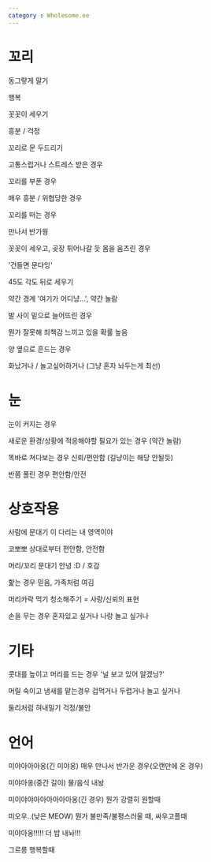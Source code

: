 ```yaml
---
category : Wholesome.ee
---
```


# 꼬리

동그랗게 말기

행복


꼿꼿이 세우기

흥분 / 걱정


꼬리로 문 두드리기

고통스럽거나 스트레스 받은 경우


꼬리를 부푼 경우

매우 흥분 / 위협당한 경우


꼬리를 떠는 경우

만나서 반가웡


꼿꼿이 세우고, 곶장 튀어나갈 듯 몸을 움츠린 경우

'건들면 문다잉' 

45도 각도 뒤로 세우기

약간 경계
'여기가 어디냥...', 약간 놀람


발 사이 밑으로 늘어뜨린 경우

뭔가 잘못해 죄책감 느끼고 있을 확률 높음


양 옆으로 흔드는 경우

화났거나 / 놀고싶어하거나
(그냥 혼자 놔두는게 최선)


# 눈

눈이 커지는 경우

새로운 환경/상황에 적응해야할 필요가 있는 경우
(약간 놀람)

똑바로 쳐다보는 경우
신뢰/편안함
(길냥이는 해당 안될듯)

반쯤 풀린 경우
편안함/안전

# 상호작용

사람에 문대기
이 다리는 내 영역이야

코뽀뽀
상대로부터 편안함, 안전함


머리/꼬리 문대기
안녕 :D / 호감

핥는 경우
믿음, 가족처럼 여김

머리카락 먹기
청소해주기 = 사랑/신뢰의 표현

손을 무는 경우
혼자있고 싶거나 나랑 놀고 싶거나

# 기타

콧대를 높이고 머리를 드는 경우
'널 보고 있어 알겠닝?'

머릴 숙이고 냄새를 맡는경우
겁먹거나 두렵거나 놀고 싶거나

둘리처럼 혀내밀기
걱정/불안

# 언어

미야아아아옹(긴 미야옹)
매우 만나서 반가운 경우(오랜만에 온 경우)

미야아옹(중간 길이)
물/음식 내놩

미이야야아아아아아아옹(긴 경우)
뭔가 강렬히 원할때

미오우..(낮은 MEOW)
뭔가 불만족/불평스러울 때, 싸우고플때

미야아옹!!!!!
더 밥 내놔!!!

그르릉
행복할때

